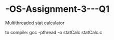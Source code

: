 # -OS-Assignment-3---Q1
Multithreaded stat calculator

to compile:
gcc -pthread -o statCalc statCalc.c
